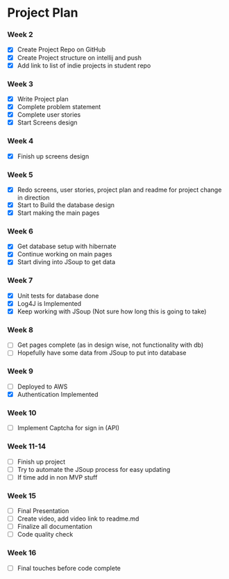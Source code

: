 # Project Plan

### Week 2
- [x] Create Project Repo on GitHub
- [x] Create Project structure on intellij and push
- [X] Add link to list of indie projects in student repo

### Week 3
- [x] Write Project plan
- [x] Complete problem statement
- [x] Complete user stories
- [x] Start Screens design

### Week 4
- [x] Finish up screens design

### Week 5
- [x] Redo screens, user stories, project plan and readme for project change in direction
- [x] Start to Build the database design
- [x] Start making the main pages

### Week 6
- [x] Get database setup with hibernate
- [x] Continue working on main pages
- [x] Start diving into JSoup to get data

### Week 7
- [x] Unit tests for database done
- [x] Log4J is Implemented
- [x] Keep working with JSoup (Not sure how long this is going to take)

### Week 8
- [ ] Get pages complete (as in design wise, not functionality with db)
- [ ] Hopefully have some data from JSoup to put into database

### Week 9
- [ ] Deployed to AWS
- [x] Authentication Implemented

### Week 10
- [ ] Implement Captcha for sign in (API)

### Week 11-14
- [ ] Finish up project
- [ ] Try to automate the JSoup process for easy updating
- [ ] If time add in non MVP stuff

### Week 15
- [ ] Final Presentation
- [ ] Create video, add video link to readme.md
- [ ] Finalize all documentation
- [ ] Code quality check

### Week 16
- [ ] Final touches before code complete